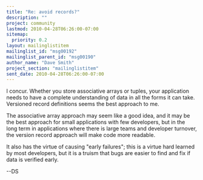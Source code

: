 ```yaml
---
title: "Re: avoid records?"
description: ""
project: community
lastmod: 2010-04-28T06:26:00-07:00
sitemap:
  priority: 0.2
layout: mailinglistitem
mailinglist_id: "msg00192"
mailinglist_parent_id: "msg00190"
author_name: "Dave Smith"
project_section: "mailinglistitem"
sent_date: 2010-04-28T06:26:00-07:00
---
```



I concur. Whether you store associative arrays or tuples, your application
needs to have a complete understanding of data in all the forms it can
take. Versioned record definitions seems the best approach to me.

The associative array approach may seem like a good idea, and it may be the
best approach for small applications with few developers, but in the long
term in applications where there is large teams and developer turnover, the
version record approach will make code more readable.

It also has the virtue of causing "early failures"; this is a virtue hard
learned by most developers, but it is a truism that bugs are easier to find
and fix if data is verified early.

--DS
